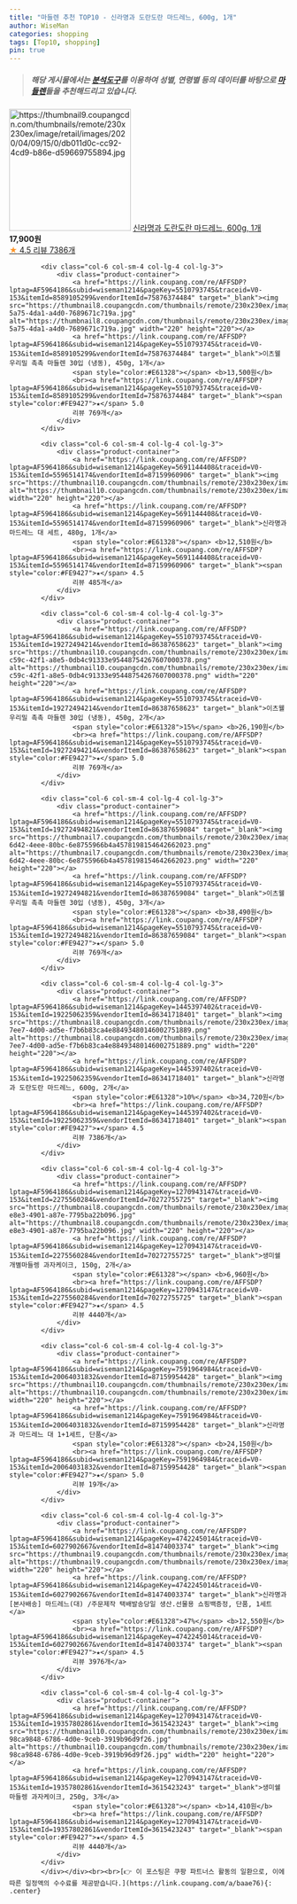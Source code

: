 ```yaml
---
title: "마들렌 추천 TOP10 - 신라명과 도란도란 마드레느, 600g, 1개"
author: WiseMan
categories: shopping
tags: [Top10, shopping]
pin: true
---
```


> ##### 해당 게시물에서는 [**분석도구**](https://itemscout.io/)를 이용하여 **성별**, **연령별** 등의 데이터를 바탕으로 [**마들렌**](https://link.coupang.com/a/baae76)들을 추천해드리고 있습니다.
<div class="container"><div class="row">
            <div class="col-6 col-sm-4 col-lg-4 col-lg-3">
                <div class="product-container">
                    <a href="https://link.coupang.com/re/AFFSDP?lptag=AF5964186&subid=wiseman1214&pageKey=1445397402&traceid=V0-153&itemId=2490641737&vendorItemId=70483843355" target="_blank"><img src="https://thumbnail9.coupangcdn.com/thumbnails/remote/230x230ex/image/retail/images/2020/04/09/15/0/db011d0c-cc92-4cd9-b86e-d59669755894.jpg" alt="https://thumbnail9.coupangcdn.com/thumbnails/remote/230x230ex/image/retail/images/2020/04/09/15/0/db011d0c-cc92-4cd9-b86e-d59669755894.jpg" width="220" height="220"></a>
                    <a href="https://link.coupang.com/re/AFFSDP?lptag=AF5964186&subid=wiseman1214&pageKey=1445397402&traceid=V0-153&itemId=2490641737&vendorItemId=70483843355" target="_blank">신라명과 도란도란 마드레느, 600g, 1개</a>
                    <span style="color:#E61328"></span> <b>17,900원</b>
                    <br><a href="https://link.coupang.com/re/AFFSDP?lptag=AF5964186&subid=wiseman1214&pageKey=1445397402&traceid=V0-153&itemId=2490641737&vendorItemId=70483843355" target="_blank"><span style="color:#FE9427">★</span> 4.5
                    리뷰 7386개</a>
                </div>
            </div>
            
            <div class="col-6 col-sm-4 col-lg-4 col-lg-3">
                <div class="product-container">
                    <a href="https://link.coupang.com/re/AFFSDP?lptag=AF5964186&subid=wiseman1214&pageKey=5510793745&traceid=V0-153&itemId=8589105299&vendorItemId=75876374484" target="_blank"><img src="https://thumbnail8.coupangcdn.com/thumbnails/remote/230x230ex/image/retail/images/2021/05/13/12/9/6cf9dc95-5a75-4da1-a4d0-7689671c719a.jpg" alt="https://thumbnail8.coupangcdn.com/thumbnails/remote/230x230ex/image/retail/images/2021/05/13/12/9/6cf9dc95-5a75-4da1-a4d0-7689671c719a.jpg" width="220" height="220"></a>
                    <a href="https://link.coupang.com/re/AFFSDP?lptag=AF5964186&subid=wiseman1214&pageKey=5510793745&traceid=V0-153&itemId=8589105299&vendorItemId=75876374484" target="_blank">이츠웰 우리밀 촉촉 마들렌 30입 (냉동), 450g, 1개</a>
                    <span style="color:#E61328"></span> <b>13,500원</b>
                    <br><a href="https://link.coupang.com/re/AFFSDP?lptag=AF5964186&subid=wiseman1214&pageKey=5510793745&traceid=V0-153&itemId=8589105299&vendorItemId=75876374484" target="_blank"><span style="color:#FE9427">★</span> 5.0
                    리뷰 769개</a>
                </div>
            </div>
            
            <div class="col-6 col-sm-4 col-lg-4 col-lg-3">
                <div class="product-container">
                    <a href="https://link.coupang.com/re/AFFSDP?lptag=AF5964186&subid=wiseman1214&pageKey=5691144408&traceid=V0-153&itemId=5596514174&vendorItemId=87159960906" target="_blank"><img src="https://thumbnail10.coupangcdn.com/thumbnails/remote/230x230ex/image/vendor_inventory/7f30/27ee7b666575bb31efce5cdf116a1bdac679b04d8ebf548cbbead8f57759.jpg" alt="https://thumbnail10.coupangcdn.com/thumbnails/remote/230x230ex/image/vendor_inventory/7f30/27ee7b666575bb31efce5cdf116a1bdac679b04d8ebf548cbbead8f57759.jpg" width="220" height="220"></a>
                    <a href="https://link.coupang.com/re/AFFSDP?lptag=AF5964186&subid=wiseman1214&pageKey=5691144408&traceid=V0-153&itemId=5596514174&vendorItemId=87159960906" target="_blank">신라명과 마드레느 대 세트, 480g, 1개</a>
                    <span style="color:#E61328"></span> <b>12,510원</b>
                    <br><a href="https://link.coupang.com/re/AFFSDP?lptag=AF5964186&subid=wiseman1214&pageKey=5691144408&traceid=V0-153&itemId=5596514174&vendorItemId=87159960906" target="_blank"><span style="color:#FE9427">★</span> 4.5
                    리뷰 485개</a>
                </div>
            </div>
            
            <div class="col-6 col-sm-4 col-lg-4 col-lg-3">
                <div class="product-container">
                    <a href="https://link.coupang.com/re/AFFSDP?lptag=AF5964186&subid=wiseman1214&pageKey=5510793745&traceid=V0-153&itemId=19272494214&vendorItemId=86387658623" target="_blank"><img src="https://thumbnail10.coupangcdn.com/thumbnails/remote/230x230ex/image/retail/images/0ce5109f-c59c-42f1-a8e5-0db4c91333e95448754267607000378.png" alt="https://thumbnail10.coupangcdn.com/thumbnails/remote/230x230ex/image/retail/images/0ce5109f-c59c-42f1-a8e5-0db4c91333e95448754267607000378.png" width="220" height="220"></a>
                    <a href="https://link.coupang.com/re/AFFSDP?lptag=AF5964186&subid=wiseman1214&pageKey=5510793745&traceid=V0-153&itemId=19272494214&vendorItemId=86387658623" target="_blank">이츠웰 우리밀 촉촉 마들렌 30입 (냉동), 450g, 2개</a>
                    <span style="color:#E61328">15%</span> <b>26,190원</b>
                    <br><a href="https://link.coupang.com/re/AFFSDP?lptag=AF5964186&subid=wiseman1214&pageKey=5510793745&traceid=V0-153&itemId=19272494214&vendorItemId=86387658623" target="_blank"><span style="color:#FE9427">★</span> 5.0
                    리뷰 769개</a>
                </div>
            </div>
            
            <div class="col-6 col-sm-4 col-lg-4 col-lg-3">
                <div class="product-container">
                    <a href="https://link.coupang.com/re/AFFSDP?lptag=AF5964186&subid=wiseman1214&pageKey=5510793745&traceid=V0-153&itemId=19272494821&vendorItemId=86387659084" target="_blank"><img src="https://thumbnail7.coupangcdn.com/thumbnails/remote/230x230ex/image/retail/images/aea263f0-6d42-4eee-80bc-6e8755966b4a4578198154642662023.png" alt="https://thumbnail7.coupangcdn.com/thumbnails/remote/230x230ex/image/retail/images/aea263f0-6d42-4eee-80bc-6e8755966b4a4578198154642662023.png" width="220" height="220"></a>
                    <a href="https://link.coupang.com/re/AFFSDP?lptag=AF5964186&subid=wiseman1214&pageKey=5510793745&traceid=V0-153&itemId=19272494821&vendorItemId=86387659084" target="_blank">이츠웰 우리밀 촉촉 마들렌 30입 (냉동), 450g, 3개</a>
                    <span style="color:#E61328"></span> <b>38,490원</b>
                    <br><a href="https://link.coupang.com/re/AFFSDP?lptag=AF5964186&subid=wiseman1214&pageKey=5510793745&traceid=V0-153&itemId=19272494821&vendorItemId=86387659084" target="_blank"><span style="color:#FE9427">★</span> 5.0
                    리뷰 769개</a>
                </div>
            </div>
            
            <div class="col-6 col-sm-4 col-lg-4 col-lg-3">
                <div class="product-container">
                    <a href="https://link.coupang.com/re/AFFSDP?lptag=AF5964186&subid=wiseman1214&pageKey=1445397402&traceid=V0-153&itemId=19225062359&vendorItemId=86341718401" target="_blank"><img src="https://thumbnail8.coupangcdn.com/thumbnails/remote/230x230ex/image/retail/images/eeb4c498-7ee7-4d00-ad5e-f7b6b83ca4e88493480146002751889.png" alt="https://thumbnail8.coupangcdn.com/thumbnails/remote/230x230ex/image/retail/images/eeb4c498-7ee7-4d00-ad5e-f7b6b83ca4e88493480146002751889.png" width="220" height="220"></a>
                    <a href="https://link.coupang.com/re/AFFSDP?lptag=AF5964186&subid=wiseman1214&pageKey=1445397402&traceid=V0-153&itemId=19225062359&vendorItemId=86341718401" target="_blank">신라명과 도란도란 마드레느, 600g, 2개</a>
                    <span style="color:#E61328">10%</span> <b>34,720원</b>
                    <br><a href="https://link.coupang.com/re/AFFSDP?lptag=AF5964186&subid=wiseman1214&pageKey=1445397402&traceid=V0-153&itemId=19225062359&vendorItemId=86341718401" target="_blank"><span style="color:#FE9427">★</span> 4.5
                    리뷰 7386개</a>
                </div>
            </div>
            
            <div class="col-6 col-sm-4 col-lg-4 col-lg-3">
                <div class="product-container">
                    <a href="https://link.coupang.com/re/AFFSDP?lptag=AF5964186&subid=wiseman1214&pageKey=1270943147&traceid=V0-153&itemId=2275560284&vendorItemId=70272755725" target="_blank"><img src="https://thumbnail8.coupangcdn.com/thumbnails/remote/230x230ex/image/retail/images/2020/02/12/15/3/49da6dd5-e8e3-4901-a87e-7795ba22b096.jpg" alt="https://thumbnail8.coupangcdn.com/thumbnails/remote/230x230ex/image/retail/images/2020/02/12/15/3/49da6dd5-e8e3-4901-a87e-7795ba22b096.jpg" width="220" height="220"></a>
                    <a href="https://link.coupang.com/re/AFFSDP?lptag=AF5964186&subid=wiseman1214&pageKey=1270943147&traceid=V0-153&itemId=2275560284&vendorItemId=70272755725" target="_blank">생미쉘 개별마들렝 과자케이크, 150g, 2개</a>
                    <span style="color:#E61328"></span> <b>6,960원</b>
                    <br><a href="https://link.coupang.com/re/AFFSDP?lptag=AF5964186&subid=wiseman1214&pageKey=1270943147&traceid=V0-153&itemId=2275560284&vendorItemId=70272755725" target="_blank"><span style="color:#FE9427">★</span> 4.5
                    리뷰 4440개</a>
                </div>
            </div>
            
            <div class="col-6 col-sm-4 col-lg-4 col-lg-3">
                <div class="product-container">
                    <a href="https://link.coupang.com/re/AFFSDP?lptag=AF5964186&subid=wiseman1214&pageKey=7591964984&traceid=V0-153&itemId=20064031832&vendorItemId=87159954428" target="_blank"><img src="https://thumbnail10.coupangcdn.com/thumbnails/remote/230x230ex/image/vendor_inventory/7f30/27ee7b666575bb31efce5cdf116a1bdac679b04d8ebf548cbbead8f57759.jpg" alt="https://thumbnail10.coupangcdn.com/thumbnails/remote/230x230ex/image/vendor_inventory/7f30/27ee7b666575bb31efce5cdf116a1bdac679b04d8ebf548cbbead8f57759.jpg" width="220" height="220"></a>
                    <a href="https://link.coupang.com/re/AFFSDP?lptag=AF5964186&subid=wiseman1214&pageKey=7591964984&traceid=V0-153&itemId=20064031832&vendorItemId=87159954428" target="_blank">신라명과 마드레느 대 1+1세트, 단품</a>
                    <span style="color:#E61328"></span> <b>24,150원</b>
                    <br><a href="https://link.coupang.com/re/AFFSDP?lptag=AF5964186&subid=wiseman1214&pageKey=7591964984&traceid=V0-153&itemId=20064031832&vendorItemId=87159954428" target="_blank"><span style="color:#FE9427">★</span> 5.0
                    리뷰 19개</a>
                </div>
            </div>
            
            <div class="col-6 col-sm-4 col-lg-4 col-lg-3">
                <div class="product-container">
                    <a href="https://link.coupang.com/re/AFFSDP?lptag=AF5964186&subid=wiseman1214&pageKey=4742245014&traceid=V0-153&itemId=6027902667&vendorItemId=81474003374" target="_blank"><img src="https://thumbnail9.coupangcdn.com/thumbnails/remote/230x230ex/image/vendor_inventory/c4f4/04aad5a1b70958c136723435a309e602cf7262b07957cfb7378ee18b2a71.jpg" alt="https://thumbnail9.coupangcdn.com/thumbnails/remote/230x230ex/image/vendor_inventory/c4f4/04aad5a1b70958c136723435a309e602cf7262b07957cfb7378ee18b2a71.jpg" width="220" height="220"></a>
                    <a href="https://link.coupang.com/re/AFFSDP?lptag=AF5964186&subid=wiseman1214&pageKey=4742245014&traceid=V0-153&itemId=6027902667&vendorItemId=81474003374" target="_blank">신라명과 [본사배송] 마드레느(대) /주문제작 택배발송당일 생산.선물용 쇼핑백증정, 단품, 1세트</a>
                    <span style="color:#E61328">47%</span> <b>12,550원</b>
                    <br><a href="https://link.coupang.com/re/AFFSDP?lptag=AF5964186&subid=wiseman1214&pageKey=4742245014&traceid=V0-153&itemId=6027902667&vendorItemId=81474003374" target="_blank"><span style="color:#FE9427">★</span> 4.5
                    리뷰 3976개</a>
                </div>
            </div>
            
            <div class="col-6 col-sm-4 col-lg-4 col-lg-3">
                <div class="product-container">
                    <a href="https://link.coupang.com/re/AFFSDP?lptag=AF5964186&subid=wiseman1214&pageKey=1270943147&traceid=V0-153&itemId=19357802861&vendorItemId=3615423243" target="_blank"><img src="https://thumbnail10.coupangcdn.com/thumbnails/remote/230x230ex/image/retail/images/4533567755526416-98ca9848-6786-4d0e-9ceb-3919b96d9f26.jpg" alt="https://thumbnail10.coupangcdn.com/thumbnails/remote/230x230ex/image/retail/images/4533567755526416-98ca9848-6786-4d0e-9ceb-3919b96d9f26.jpg" width="220" height="220"></a>
                    <a href="https://link.coupang.com/re/AFFSDP?lptag=AF5964186&subid=wiseman1214&pageKey=1270943147&traceid=V0-153&itemId=19357802861&vendorItemId=3615423243" target="_blank">생미쉘 마들렝 과자케이크, 250g, 3개</a>
                    <span style="color:#E61328"></span> <b>14,410원</b>
                    <br><a href="https://link.coupang.com/re/AFFSDP?lptag=AF5964186&subid=wiseman1214&pageKey=1270943147&traceid=V0-153&itemId=19357802861&vendorItemId=3615423243" target="_blank"><span style="color:#FE9427">★</span> 4.5
                    리뷰 4440개</a>
                </div>
            </div>
            </div></div><br><br>[👉 이 포스팅은 쿠팡 파트너스 활동의 일환으로, 이에 따른 일정액의 수수료를 제공받습니다.](https://link.coupang.com/a/baae76){: .center}